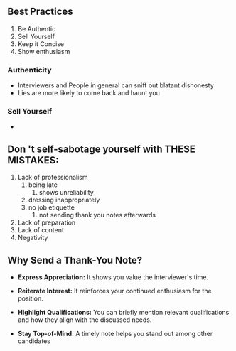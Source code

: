 ## Best Practices
1. Be Authentic
2. Sell Yourself
3. Keep it Concise
4. Show enthusiasm

### Authenticity
- Interviewers and People in general can sniff out blatant dishonesty
- Lies are more likely to come back and haunt you

### Sell Yourself
- 


## Don 't self-sabotage yourself with THESE MISTAKES:
1. Lack of professionalism
	1. being late
		1. shows unreliability
	2. dressing inappropriately
	3. no job etiquette
		1. not sending thank you notes afterwards
2. Lack of preparation
3. Lack of content
4. Negativity

## Why Send a Thank-You Note?
- **Express Appreciation:** It shows you value the interviewer's time. 

- **Reiterate Interest:** It reinforces your continued enthusiasm for the position. 

- **Highlight Qualifications:** You can briefly mention relevant qualifications and how they align with the discussed needs. 

- **Stay Top-of-Mind:** A timely note helps you stand out among other candidates